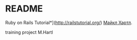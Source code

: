 # README
Ruby on Rails Tutorial*](http://railstutorial.org/)
 [Майкл Хартл](http://michaelhartl.com/).

training project M.Hartl
